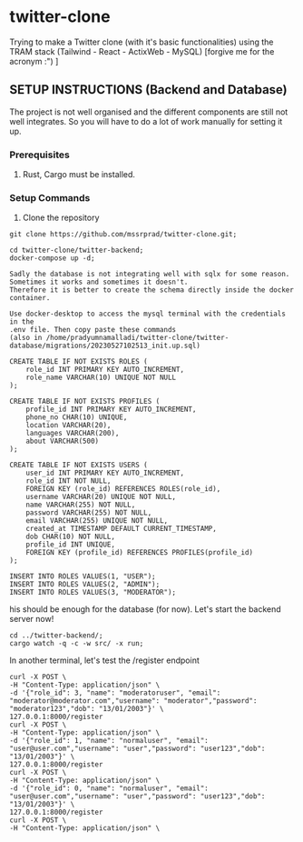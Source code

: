 # twitter-clone
Trying to make a Twitter clone (with it's basic functionalities) using the TRAM stack (Tailwind - React - ActixWeb - MySQL) [forgive me for the acronym :") ]

## SETUP INSTRUCTIONS (Backend and Database)
The project is not well organised and the different components are still not well integrates. So you will have to do a lot of work manually for setting it up.

### Prerequisites
1. Rust, Cargo must be installed.

### Setup Commands

1. Clone the repository
```
git clone https://github.com/mssrprad/twitter-clone.git;
```
<!-- Start the MySql database through docker image -->
```
cd twitter-clone/twitter-backend;
docker-compose up -d;
```
 
    Sadly the database is not integrating well with sqlx for some reason.
    Sometimes it works and sometimes it doesn't.
    Therefore it is better to create the schema directly inside the docker container.

    Use docker-desktop to access the mysql terminal with the credentials in the
    .env file. Then copy paste these commands 
    (also in /home/pradyumnamalladi/twitter-clone/twitter-database/migrations/20230527102513_init.up.sql)
```
CREATE TABLE IF NOT EXISTS ROLES (
    role_id INT PRIMARY KEY AUTO_INCREMENT,
    role_name VARCHAR(10) UNIQUE NOT NULL
);

CREATE TABLE IF NOT EXISTS PROFILES (
    profile_id INT PRIMARY KEY AUTO_INCREMENT,
    phone_no CHAR(10) UNIQUE,
    location VARCHAR(20),
    languages VARCHAR(200),
    about VARCHAR(500)
);

CREATE TABLE IF NOT EXISTS USERS (
    user_id INT PRIMARY KEY AUTO_INCREMENT,
    role_id INT NOT NULL,
    FOREIGN KEY (role_id) REFERENCES ROLES(role_id),
    username VARCHAR(20) UNIQUE NOT NULL,
    name VARCHAR(255) NOT NULL,
    password VARCHAR(255) NOT NULL,
    email VARCHAR(255) UNIQUE NOT NULL, 
    created_at TIMESTAMP DEFAULT CURRENT_TIMESTAMP,
    dob CHAR(10) NOT NULL,
    profile_id INT UNIQUE,
    FOREIGN KEY (profile_id) REFERENCES PROFILES(profile_id)
);

INSERT INTO ROLES VALUES(1, "USER");
INSERT INTO ROLES VALUES(2, "ADMIN");
INSERT INTO ROLES VALUES(3, "MODERATOR");
```

his should be enough for the database (for now).
    Let's start the backend server now!
```
cd ../twitter-backend/;
cargo watch -q -c -w src/ -x run;
```

In another terminal, let's test the /register endpoint

```
curl -X POST \
-H "Content-Type: application/json" \
-d '{"role_id": 3, "name": "moderatoruser", "email": "moderator@moderator.com","username": "moderator","password": "moderator123","dob": "13/01/2003"}' \
127.0.0.1:8000/register
curl -X POST \
-H "Content-Type: application/json" \
-d '{"role_id": 1, "name": "normaluser", "email": "user@user.com","username": "user","password": "user123","dob": "13/01/2003"}' \
127.0.0.1:8000/register
curl -X POST \
-H "Content-Type: application/json" \
-d '{"role_id": 0, "name": "normaluser", "email": "user@user.com","username": "user","password": "user123","dob": "13/01/2003"}' \
127.0.0.1:8000/register
curl -X POST \
-H "Content-Type: application/json" \
```
